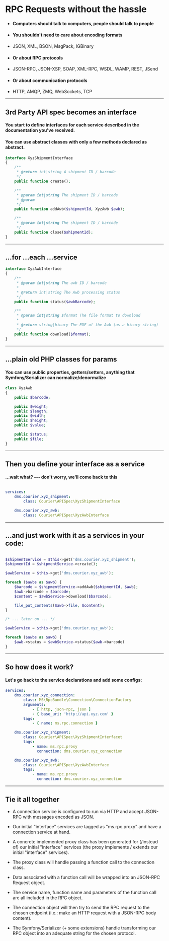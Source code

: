 # RPC Requests without the hassle

* #### Computers should talk to computers, people should talk to people

* #### You shouldn't need to care about encoding formats
 * JSON, XML, BSON, MsgPack, IGBinary

* #### Or about RPC protocols 
 * JSON-RPC, JSON-XSP, SOAP, XML-RPC, WSDL, WAMP, REST, JSend

* #### Or about communication protocols
 * HTTP, AMQP, ZMQ, WebSockets, TCP


---
## 3rd Party API spec becomes an interface

#### You start to define interfaces for each service described in the documentation you've received.
#### You can use abstract classes with only a few methods declared as abstract.

```php
interface XyzShipmentInterface
{
	/**
	 * @return int|string A shipment ID / barcode
	 */
	public function create();

	/**
	 * @param int|string The shipment ID / barcode
	 * @param 
	 */
	public function addAwb($shipmentId, XyzAwb $awb);

	/**
	 * @param int|string The shipment ID / barcode
	 */
	public function close($shipmentId);
}
```

---
## ...for ...each ...service

```php
interface XyzAwbInterface
{
	/**
	 * @param int|string The awb ID / barcode
	 *
	 * @return int|string The Awb processing status 
	 */
	public function status($awbBarcode);

	/**
	 * @param int|string $format The file format to download
	 *
	 * @return string|binary The PDF of the Awb (as a binary string)
	 */
	public function download($format);
}
```

---
## ...plain old PHP classes for params

#### You can use public properties, getters/setters, anything that Symfony/Serializer can normalize/denormalize

```php
class XyzAwb
{
	public $barcode;

	public $weight;
	public $length;
	public $width;
	public $height;
	public $value;

	public $status;
	public $file;
}
```

---
## Then you define your **interface** as a service

#### ...wait what? --- don't worry, we'll come back to this

```yaml

services:
	dms.courier.xyz_shipment:
		class: Courier\APISpec\XyzShipmentInterface

	dms.courier.xyz_awb:
		class: Courier\APISpec\XyzAwbInterface

```

---
## ...and just work with it as a services in your code:

```php

$shipmentService = $this->get('dms.courier.xyz_shipment');
$shipmentId = $shipmentService->create();

$awbService = $this->get('dms.courier.xyz_awb');

foreach ($awbs as $awb) {
	$barcode = $shipmentService->addAwb($shipmentId, $awb);
	$awb->barcode = $barcode;
	$content = $awbService->download($barcode);

	file_put_contents($awb->file, $content);
}

/* ... later on ... */

$awbService = $this->get('dms.courier.xyz_awb');

foreach ($awbs as $awb) {
	$awb->status = $awbService->status($awb->barcode)
}
```

---
## So how does it work?

#### Let's go back to the service declarations and add some configs:

```yaml
services:
	dms.courier.xyz_connection:
		class: MS\RpcBundle\Connection\ConnectionFactory
		arguments: 
			- [ http, json-rpc, json ]
			- { base_uri: 'http://api.xyz.com' }
		tags:
			- { name: ms.rpc.connection }

	dms.courier.xyz_shipment:
		class: Courier\APISpec\XyzShipmentInterfacet
		tags:
			- name: ms.rpc.proxy
			  connection: dms.courier.xyz_connection

	dms.courier.xyz_awb:
		class: Courier\APISpec\XyzAwbInterface
		tags:
			- name: ms.rpc.proxy
			  connection: dms.courier.xyz_connection 
```

---
## Tie it all together

* A connection service is configured to run via HTTP and accept JSON-RPC with messages encoded as JSON.
  
* Our initial "interface" services are tagged as "ms.rpc.proxy" and have a connection service at hand.
  
* A concrete implemented proxy class has been generated for (/instead of) our initial "interface" services (the proxy implements / extends our initial "interface" services).
  
* The proxy class will handle passing a function call to the connection class.
  
* Data associated with a function call will be wrapped into an JSON-RPC Request object.
  
* The service name, function name and parameters of the function call are all included in the RPC object.
  
* The connection object will then try to send the RPC request to the chosen endpoint (i.e.: make an HTTP request with a JSON-RPC body content).
  
* The Symfony/Serializer (+ some extensions) handle transforming our RPC object into an adequate string for the chosen protocol.
  
